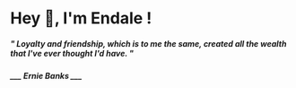 <h1 title="head"> Hey 👋, I'm Endale !</h1>

**<h5><i>" Loyalty and friendship, which is to me the same, created all the wealth that I've ever thought I'd have. "</i></h5>**

*<b>___ Ernie Banks ___</b>*
